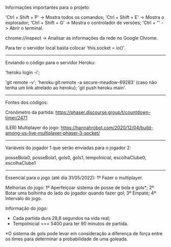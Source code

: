 Informações importantes para o projeto:

'Ctrl + Shift + P' -> Mostra todos os comandos;
'Ctrl + Shift + E' -> Mostra o explorador;
'Ctrl + Shift + G' -> Mostra o controlador de versões;
'Ctrl + "' -> Abrir o terminal.

chrome://inspect -> Analisar as informações da rede no Google Chrome.

Para ter o servidor local basta colocar 'this.socket = io()'.

-------------------------------------------------------------------------------

Enviando o código para o servidor Heroku:

'heroku login -i';

'git remote -v';
'heroku git:remote -a secure-meadow-69283' (caso não tenha um link atrelado ao heroku);
'git push heroku main'.

-------------------------------------------------------------------------------

Fontes dos códigos:

Cronômetro da partida: https://phaser.discourse.group/t/countdown-timer/2471

(LER) Multiplayer do jogo: https://hannahrobot.com/2020/12/04/build-among-us-live-multiplayer-phaser-3-socket/

-------------------------------------------------------------------------------

Variáveis do jogador 1 que serão enviadas para o jogador 2:

posseBola0, posseBola1, gols0, gols1, tempoInicial, escolhaClube0, escolhaClube1

-------------------------------------------------------------------------------

Essencial para o jogo (até dia 31/05/2022):
1º Fazer o multiplayer.

Melhorias do jogo:
1º Aperfeiçoar sistema de posse de bola e gols*;
2º Botar uma bolhinha do lado do jogador quando fazer gol;
3º Empate;
4º Intervalo do jogo.

Informação do jogo:
- Cada partida dura 28,8 segundos na vida real;
- TempoInicial === 5400 para ter 90 minutos de partida.


*O sistema de gols pode levar em consideração a diferença de força entre os times para determinar a probabilidade de uma goleada.